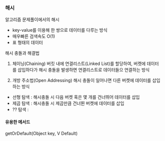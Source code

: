 ### 해시

알고리즘 문제풀이에서의 해시
- key-value를 이용해 한 쌍으로 데이터를 다루는 방식
- 매우빠른 검색속도 O(1)
- 표 형태의 데이터

해시 충돌과 해결법
1. 체이닝(Chaining)
버킷 내에 연결리스트(Linked List)를 할당하여, 버켓에 데이터를 삽입하다가 해시 충돌을 발생하면
연결리스트로 데이터들으 연결하는 방식

2. 개방 주소법(Open Addressing)
해시 충돌이 일어나면 다른 버켓에 데이터를 삽입하는 방식
- 선형 탐색 : 해시충돌 시 다음 버켓 혹은 몇 개를 건너뛰어 데이터를 삽입
- 제곱 탐색 : 해시충돌 시 제곱만큼 건너뛴 버켓에 데이터를 삽입
- ?? 탐색 : 


#### 유용한 메서드
getOrDefault(Object key, V Default)

